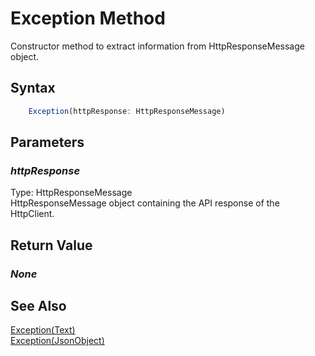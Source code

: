 # Exception Method
Constructor method to extract information from HttpResponseMessage object.

## Syntax
```javascript
	Exception(httpResponse: HttpResponseMessage)
```

## Parameters
### *httpResponse*
Type: HttpResponseMessage<br/>
HttpResponseMessage object containing the API response of the HttpClient.

## Return Value
### *None*

## See Also
[Exception(Text)](./exception2.md)<br />
[Exception(JsonObject)](./exception3.md)<br />
